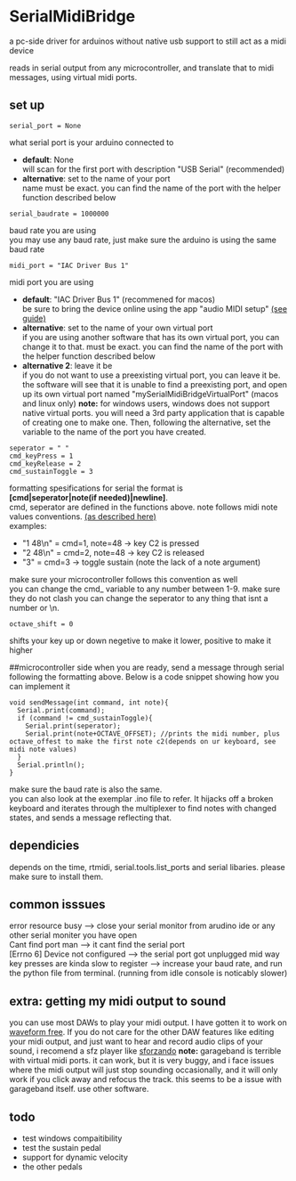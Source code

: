 # SerialMidiBridge
a pc-side driver for arduinos without native usb support to still act as a midi device

reads in serial output from any microcontroller, and translate that to midi messages, using virtual midi ports.

## set up
```
serial_port = None
```
what serial port is your arduino connected to  
- **default**: None  
will scan for the first port with description "USB Serial" (recommended)  
- **alternative**: set to the name of your port  
name must be exact. you can find the name of the port with the helper function described below  

```
serial_baudrate = 1000000
```
baud rate you are using  
you may use any baud rate, just make sure the arduino is using the same baud rate

```
midi_port = "IAC Driver Bus 1" 
```
midi port you are using  
- **default**: "IAC Driver Bus 1" (recommened for macos)  
be sure to bring the device online using the app "audio MIDI setup" [(see guide)](https://support.apple.com/en-sg/guide/audio-midi-setup/ams1013/mac)  
- **alternative**: set to the name of your own virtual port  
if you are using another software that has its own virtual port, you can change it to that. must be exact. you can find the name of the port with the helper function described below  
- **alternative 2**: leave it be  
if you do not want to use a preexisting virtual port, you can leave it be. the software will see that it is unable to find a preexisting port, and open up its own virtual port named "mySerialMidiBridgeVirtualPort" (macos and linux only)
**note:** for windows users, windows does not support native virtual ports. you will need a 3rd party application that is capable of creating one to make one. Then, following the alternative, set the variable to the name of the port you have created.
```
seperator = " "
cmd_keyPress = 1 
cmd_keyRelease = 2
cmd_sustainToggle = 3
```
formatting spesifications for serial
the format is   
**[cmd|seperator|note(if needed)|newline]**.   
cmd, seperator are defined in the functions above.
note follows midi note values conventions. [(as described here)](https://computermusicresource.com/midikeys.html)  
examples:
- "1 48\n" = cmd=1, note=48 -> key C2 is pressed
- "2 48\n" = cmd=2, note=48 -> key C2 is released
- "3" = cmd=3 -> toggle sustain (note the lack of a note argument)
  
make sure your microcontroller follows this convention as well  
you can change the cmd_ variable to any number between 1-9. make sure they do not clash
you can change the seperator to any thing that isnt a number or \n.

```
octave_shift = 0
```
shifts your key up or down
negetive to make it lower, positive to make it higher

##microcontroller side
when you are ready, send a message through serial following the formatting above. Below is a code snippet showing how you can implement it
```
void sendMessage(int command, int note){
  Serial.print(command);
  if (command != cmd_sustainToggle){
    Serial.print(seperator);
    Serial.print(note+OCTAVE_OFFSET); //prints the midi number, plus octave_offest to make the first note c2(depends on ur keyboard, see midi note values)
  }
  Serial.println();
}
```
make sure the baud rate is also the same.  
you can also look at the exemplar .ino file to refer. It hijacks off a broken keyboard and iterates through the multiplexer to find notes with changed states, and sends a message reflecting that.  

## dependicies
depends on the time, rtmidi, serial.tools.list_ports and serial libaries. please make sure to install them.

## common isssues
error resource busy --> close your serial monitor from arudino ide or any other serial moniter you have open  
Cant find port man --> it cant find the serial port  
[Errno 6] Device not configured --> the serial port got unplugged mid way  
key presses are kinda slow to register --> increase your baud rate, and run the python file from terminal. (running from idle console is noticably slower)

## extra: getting my midi output to sound
you can use most DAWs to play your midi output. I have gotten it to work on [waveform free](https://www.tracktion.com/products/waveform-free).
If you do not care for the other DAW features like editing your midi output, and just want to hear and record audio clips of your sound, i recomend a sfz player like [sforzando](https://www.plogue.com/products/sforzando.html)
**note:** garageband is terrible with virtual midi ports. it can work, but it is very buggy, and i face issues where the midi output will just stop sounding occasionally, and it will only work if you click away and refocus the track. this seems to be a issue with garageband itself. use other software.

## todo
- test windows compaitibility
- test the sustain pedal
- support for dynamic velocity
- the other pedals

